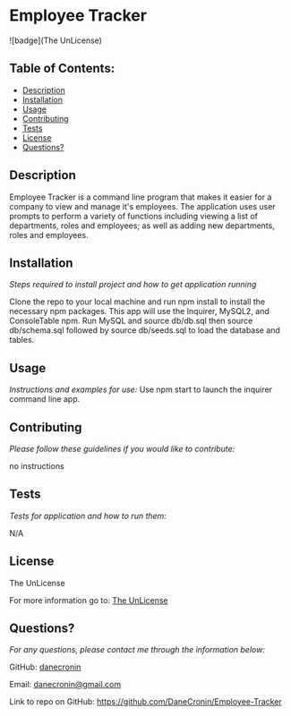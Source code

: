 # Employee Tracker
  ![badge](The UnLicense)

  ## Table of Contents:
  * [Description](#Description)
  * [Installation](#installation)
  * [Usage](#usage)
  * [Contributing](#Contributing)
  * [Tests](#Tests)
  * [License](#License)
  * [Questions?](#questions)

  ## Description
   Employee Tracker is a command line program that makes it easier for a company to view and manage it's employees. The application uses user prompts to perform a variety of functions including viewing a list of departments, roles and employees; as well as adding new departments, roles and employees.

  ## Installation
  *Steps required to install project and how to get application running*
  
  Clone the repo to your local machine and run npm install to install the necessary npm packages. This app will use the Inquirer, MySQL2, and ConsoleTable npm. Run MySQL and source db/db.sql then source db/schema.sql followed by source db/seeds.sql to load the database and tables. 

  ## Usage
  *Instructions and examples for use:*
  Use npm start to launch the inquirer command line app.

  

  
  ## Contributing
  *Please follow these guidelines if you would like to contribute:*

  no instructions 

  ## Tests
  *Tests for application and how to run them:*

  N/A

  ## License
  
  The UnLicense

  For more information go to: [The UnLicense]()

  ## Questions?

  *For any questions, please contact me through the information below:*
 
  GitHub: [danecronin](https://github.com/danecronin)

  Email: danecronin@gmail.com

  Link to repo on GitHub: https://github.com/DaneCronin/Employee-Tracker

